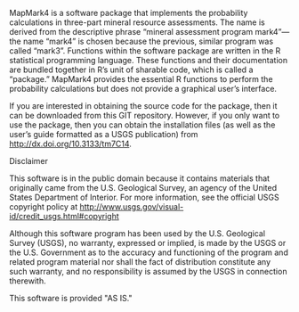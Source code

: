 MapMark4 is a software package that implements the probability calculations in three-part mineral resource assessments. The name is derived from the descriptive phrase “mineral assessment program mark4”—the name “mark4” is chosen because the previous, similar program was called “mark3”. Functions within the software package are written in the R statistical programming language. These functions and their documentation are bundled together in R’s unit of sharable code, which is called a “package.” MapMark4 provides the essential R functions to perform the probability calculations but does not provide a graphical user’s interface.

If you are interested in obtaining the source code for the package, then it can be downloaded from this GIT repository. However, if you only want to use the package, then you can obtain the installation files (as well as the user’s guide formatted as a USGS publication) from <http://dx.doi.org/10.3133/tm7C14>.

Disclaimer

This software is in the public domain because it contains materials that originally came from the U.S. Geological Survey, an agency of the United States Department of Interior. For more information, see the official USGS copyright policy at <http://www.usgs.gov/visual-id/credit_usgs.html#copyright>

Although this software program has been used by the U.S. Geological Survey (USGS), no warranty, expressed or implied, is made by the USGS or the U.S. Government as to the accuracy and functioning of the program and related program material nor shall the fact of distribution constitute any such warranty, and no responsibility is assumed by the USGS in connection therewith.

This software is provided "AS IS."

<!-- README.md is generated from README.Rmd. Please edit that file -->
